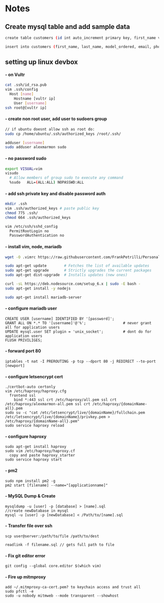 # Notes

## Create mysql table and add sample data
```sh
create table customers (id int auto_increment primary key, first_name varchar(20), last_name varchar(20), model_ordered int, email varchar(255), phone varchar(25));
```
```sh
insert into customers (first_name, last_name, model_ordered, email, phone) values ('Chandler', 'Bing', 1, 'name@email.com', '1112223333'), ('Monica', 'Geller', 2, 'name@email.com', '4445556666');
```

## setting up linux devbox

#### - on Vultr
```sh
cat .ssh/id_rsa.pub
vim .ssh/config
  Host [name]
    Hostname [vultr ip]
    User [username]
ssh root@[vultr ip]
```
#### - create non root user, add user to sudoers group
```sh
// if ubuntu doesnt allow ssh as root do:
sudo cp /home/ubuntu/.ssh/authorized_keys /root/.ssh/

adduser [username]
sudo adduser alexmarmon sudo
```

#### - no password sudo

```sh
export VISUAL=vim
visudo
  # Allow members of group sudo to execute any command
  %sudo   ALL=(ALL:ALL) NOPASSWD:ALL
```

#### - add ssh private key and disable password auth
```sh
mkdir .ssh
vim .ssh/authorized_keys # paste public key
chmod 775 .ssh/
chmod 664 .ssh/authorized_keys

vim /etc/ssh/sshd_config
  PermitRootLogin no
  PasswordAuthentication no
```

#### - install vim, node, mariadb
```sh
wget -O .vimrc https://raw.githubusercontent.com/FrankPetrilli/PersonalProjects/master/other/vim/vimrc

sudo apt-get update        # Fetches the list of available updates
sudo apt-get upgrade       # Strictly upgrades the current packages
sudo apt-get dist-upgrade  # Installs updates (new ones)

curl -sL https://deb.nodesource.com/setup_6.x | sudo -E bash -
sudo apt-get install -y nodejs

sudo apt-get install mariadb-server
```

#### - configure mariadb user
```
CREATE USER [username] IDENTIFIED BY '[password]';
GRANT ALL ON *.* TO '[username]'@'%';                 # never grant all for application users
UPDATE mysql.user SET plugin = 'unix_socket';         # dont do for application users
FLUSH PRIVILIGES;
```

#### - forward port 80 
```
iptables -t nat -I PREROUTING -p tcp --dport 80 -j REDIRECT --to-port [newport]
```

#### - configure letsencrypt cert
```
./certbot-auto certonly
vim /etc/haproxy/haproxy.cfg 
  frontend ssl
    bind *:443 ssl crt /etc/haproxy/all.pem ssl crt /etc/haproxy/alexmarmon-all.pem ssl crt /etc/haproxy/{domainName-all}.pem
sudo su -c "cat /etc/letsencrypt/live/{domainName}/fullchain.pem /etc/letsencrypt/live/{domainName}/privkey.pem > /etc/haproxy/{domainName-all}.pem" 
sudo service haproxy reload
```


#### - configure haproxy
```
sudo apt-get install haproxy
sudo vim /etc/haproxy/haproxy.cf
  copy and paste haproxy_starter
sudo service haproxy start
```

#### - pm2
```
sudo npm install pm2 -g
pm2 start [filename] --name="[applicationname]"
```

#### - MySQL Dump & Create
```
mysqldump -u [user] -p [database] > [name].sql
//create newDatabase in mysql
mysql -u [user] -p [newDatabase] < /Path/to/[name].sql
```

#### - Transfer file over ssh
```
scp user@server:/path/to/file /path/to/dest

readlink -f filename.sql // gets full path to file
```

#### - Fix git editor error
```
git config --global core.editor $(which vim)
```

#### - Fire up mitmproxy
```
add ~/.mitmproxy-ca-cert.pem? to keychain access and trust all
sudo pfctl -e
sudo -u nobody mitmweb --mode transparent --showhost
```

